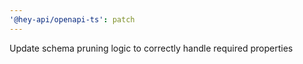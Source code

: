 ```yaml
---
'@hey-api/openapi-ts': patch
---
```


Update schema pruning logic to correctly handle required properties
